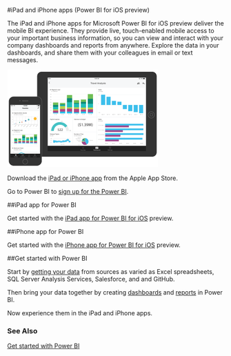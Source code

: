 <properties 
   pageTitle="iPad and iPhone apps (Power BI for iOS preview)" 
   description="iPad and iPhone apps (Power BI for iOS preview)" 
   services="powerbi" 
   documentationCenter="" 
   authors="v-anpasi" 
   manager="mblythe" 
   editor=""
   tags=""/>
 
<tags
   ms.service="powerbi"
   ms.devlang="NA"
   ms.topic="article"
   ms.tgt_pltfrm="NA"
   ms.workload="powerbi"
   ms.date=""
   ms.author="v-anpasi"/>

#iPad and iPhone apps (Power BI for iOS preview)

The iPad and iPhone apps for Microsoft Power BI for iOS preview deliver the mobile BI experience. They provide live, touch-enabled mobile access to your important business information, so you can view and interact with your company dashboards and reports from anywhere. Explore the data in your dashboards, and share them with your colleagues in email or text messages.

![](media/powerbi-mobile-ipad-iphone-apps/PBI_iPad_iPhoneDevices.png)

Download the [iPad or iPhone app](http://go.microsoft.com/fwlink/?LinkId=522062 "iPad or iPhone app") from the Apple App Store.

Go to Power BI to [sign up for the Power BI](http://go.microsoft.com/fwlink/?LinkID=513879 "sign up for the Power BI").

##iPad app for Power BI

Get started with the [iPad app for Power BI for iOS](http://support.powerbi.com/knowledgebase/articles/467172-get-started-with-the-ipad-app-power-bi-for-ios-pr) preview.

##iPhone app for Power BI

Get started with the [iPhone app for Power BI for iOS](http://support.powerbi.com/knowledgebase/articles/527036-get-started-with-the-iphone-app-power-bi-for-ios) preview.

##Get started with Power BI

Start by [getting your data](http://support.powerbi.com/knowledgebase/topics/63369-get-data) from sources as varied as Excel spreadsheets, SQL Server Analysis Services, Salesforce, and and GitHub.

Then bring your data together by creating [dashboards](http://support.powerbi.com/knowledgebase/topics/65158-all-about-dashboards) and [reports](http://support.powerbi.com/knowledgebase/topics/65157-all-about-reports) in Power BI.

Now experience them in the iPad and iPhone apps.

### See Also

[Get started with Power BI](http://support.powerbi.com/knowledgebase/articles/430814-get-started-with-power-bi-preview)
